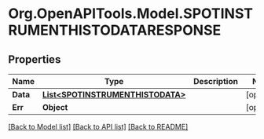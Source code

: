 # Org.OpenAPITools.Model.SPOTINSTRUMENTHISTODATARESPONSE

## Properties

Name | Type | Description | Notes
------------ | ------------- | ------------- | -------------
**Data** | [**List&lt;SPOTINSTRUMENTHISTODATA&gt;**](SPOTINSTRUMENTHISTODATA.md) |  | [optional] 
**Err** | **Object** |  | [optional] 

[[Back to Model list]](../README.md#documentation-for-models) [[Back to API list]](../README.md#documentation-for-api-endpoints) [[Back to README]](../README.md)

